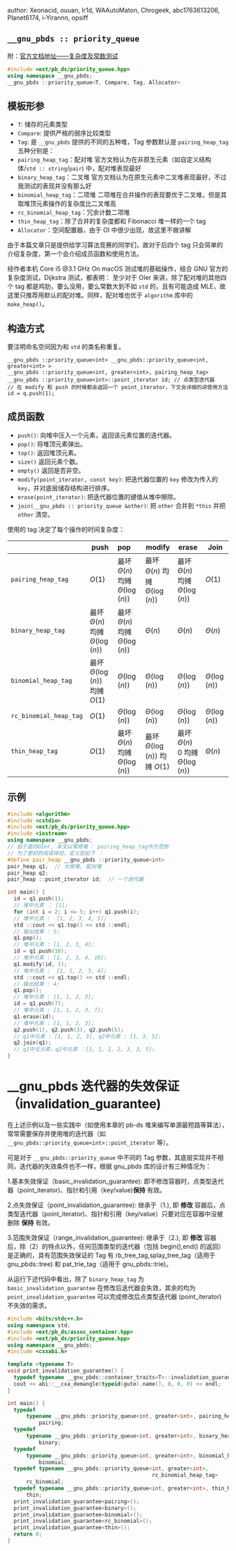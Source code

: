 author: Xeonacid, ouuan, Ir1d, WAAutoMaton, Chrogeek, abc1763613206, Planet6174, i-Yirannn, opsiff

## `__gnu_pbds :: priority_queue`

附：[官方文档地址——复杂度及常数测试](https://gcc.gnu.org/onlinedocs/libstdc++/ext/pb_ds/pq_performance_tests.html#std_mod1)

```cpp
#include <ext/pb_ds/priority_queue.hpp>
using namespace __gnu_pbds;
__gnu_pbds ::priority_queue<T, Compare, Tag, Allocator>
```

## 模板形参

- `T`: 储存的元素类型
- `Compare`: 提供严格的弱序比较类型
- `Tag`: 是 `__gnu_pbds` 提供的不同的五种堆，Tag 参数默认是 `pairing_heap_tag` 五种分别是：
-   `pairing_heap_tag`：配对堆
    官方文档认为在非原生元素（如自定义结构体/`std :: string`/`pair`) 中，配对堆表现最好
-   `binary_heap_tag`：二叉堆 
    官方文档认为在原生元素中二叉堆表现最好，不过我测试的表现并没有那么好
-   `binomial_heap_tag`：二项堆
    二项堆在合并操作的表现要优于二叉堆，但是其取堆顶元素操作的复杂度比二叉堆高
- `rc_binomial_heap_tag`：冗余计数二项堆
- `thin_heap_tag`：除了合并的复杂度都和 Fibonacci 堆一样的一个 tag
- `Allocator`：空间配置器，由于 OI 中很少出现，故这里不做讲解

由于本篇文章只是提供给学习算法竞赛的同学们，故对于后四个 tag 只会简单的介绍复杂度，第一个会介绍成员函数和使用方法。

经作者本机 Core i5 @3.1 GHz On macOS 测试堆的基础操作，结合 GNU 官方的复杂度测试，Dijkstra 测试，都表明：
至少对于 OIer 来讲，除了配对堆的其他四个 tag 都是鸡肋，要么没用，要么常数大到不如 `std` 的，且有可能造成 MLE，故这里只推荐用默认的配对堆。同样，配对堆也优于 `algorithm` 库中的 `make_heap()`。

## 构造方式

要注明命名空间因为和 `std` 的类名称重复。

    __gnu_pbds ::priority_queue<int> __gnu_pbds::priority_queue<int, greater<int> >
    __gnu_pbds ::priority_queue<int, greater<int>, pairing_heap_tag>
    __gnu_pbds ::priority_queue<int>::point_iterator id; // 点类型迭代器
    // 在 modify 和 push 的时候都会返回一个 point_iterator，下文会详细的讲使用方法
    id = q.push(1);

## 成员函数

- `push()`: 向堆中压入一个元素，返回该元素位置的迭代器。
- `pop()`: 将堆顶元素弹出。
- `top()`: 返回堆顶元素。
- `size()` 返回元素个数。
- `empty()` 返回是否非空。
- `modify(point_iterator, const key)`: 把迭代器位置的 `key` 修改为传入的 `key`，并对底层储存结构进行排序。
- `erase(point_iterator)`: 把迭代器位置的键值从堆中擦除。
- `join(__gnu_pbds :: priority_queue &other)`: 把 `other` 合并到 `*this` 并把 `other` 清空。

使用的 tag 决定了每个操作的时间复杂度：

|                        | push                                | pop                                 | modify                              | erase                                 | Join              |
| ---------------------- | ----------------------------------- | :---------------------------------- | ----------------------------------- | ------------------------------------- | ----------------- |
| `pairing_heap_tag`     | $O(1)$                              | 最坏 $\Theta(n)$ 均摊 $\Theta(\log(n))$ | 最坏 $\Theta(n)$ 均摊 $\Theta(\log(n))$ | 最坏 $\Theta(n)$ 均摊 $\Theta(\log(n))$   | $O(1)$            |
| `binary_heap_tag`      | 最坏 $\Theta(n)$ 均摊 $\Theta(\log(n))$ | 最坏 $\Theta(n)$ 均摊 $\Theta(\log(n))$ | $\Theta(n)$                         | $\Theta(n)$                           | $\Theta(n)$       |
| `binomial_heap_tag`    | 最坏 $\Theta(\log(n))$ 均摊 $O(1)$      | $\Theta(\log(n))$                   | $\Theta(\log(n))$                   | $\Theta(\log(n))$                     | $\Theta(\log(n))$ |
| `rc_binomial_heap_tag` | $O(1)$                              | $\Theta(\log(n))$                   | $\Theta(\log(n))$                   | $\Theta(\log(n))$                     | $\Theta(\log(n))$ |
| `thin_heap_tag`        | $O(1)$                              | 最坏 $\Theta(n)$ 均摊 $\Theta(\log(n))$ | 最坏 $\Theta(\log(n))$ 均摊 $O(1)$      | 最坏 $\Theta(n)$ 0 均摊 $\Theta(\log(n))$ | $\Theta(n)$       |

## 示例

```cpp
#include <algorithm>
#include <cstdio>
#include <ext/pb_ds/priority_queue.hpp>
#include <iostream>
using namespace __gnu_pbds;
// 由于面向OIer, 本文以常用堆 : pairing_heap_tag作为范例
// 为了更好的阅读体验，定义宏如下 ：
#define pair_heap __gnu_pbds ::priority_queue<int>
pair_heap q1;  // 大根堆, 配对堆
pair_heap q2;
pair_heap ::point_iterator id;  // 一个迭代器

int main() {
  id = q1.push(1);
  // 堆中元素 ： [1];
  for (int i = 2; i <= 5; i++) q1.push(i);
  // 堆中元素 :  [1, 2, 3, 4, 5];
  std ::cout << q1.top() << std ::endl;
  // 输出结果 : 5;
  q1.pop();
  // 堆中元素 : [1, 2, 3, 4];
  id = q1.push(10);
  // 堆中元素 : [1, 2, 3, 4, 10];
  q1.modify(id, 1);
  // 堆中元素 :  [1, 1, 2, 3, 4];
  std ::cout << q1.top() << std ::endl;
  // 输出结果 : 4;
  q1.pop();
  // 堆中元素 : [1, 1, 2, 3];
  id = q1.push(7);
  // 堆中元素 : [1, 1, 2, 3, 7];
  q1.erase(id);
  // 堆中元素 : [1, 1, 2, 3];
  q2.push(1), q2.push(3), q2.push(5);
  // q1中元素 : [1, 1, 2, 3], q2中元素 : [1, 3, 5];
  q2.join(q1);
  // q1中无元素，q2中元素 ：[1, 1, 1, 2, 3, 3, 5];
}
```

# \_\_gnu_pbds 迭代器的失效保证（invalidation_guarantee)

在上述示例以及一些实践中（如使用本章的 pb-ds 堆来编写单源最短路等算法），常常需要保存并使用堆的迭代器（如 `__gnu_pbds::priority_queue<int>::point_iterator` 等）。

可是对于 `__gnu_pbds::priority_queue` 中不同的 Tag 参数，其底层实现并不相同，迭代器的失效条件也不一样，根据 gnu_pbds 库的设计有三种情况为：

1.基本失效保证（basic_invalidation_guarantee): 即不修改容器时，点类型迭代器（point_iterator)、指针和引用（key/value)**保持** 有效。

2.点失效保证（point_invalidation_guarantee): 继承于（1.), 即 **修改** 容器后，点类型迭代器（point_iterator)、指针和引用（key/value）只要对应在容器中没被删除 **保持** 有效。

3.范围失效保证（range_invalidation_guarantee): 继承于（2.), 即 **修改** 容器后，除（2）的特点以外，任何范围类型的迭代器（包括 begin(),end() 的返回）是正确的，具有范围失效保证的 Tag 有 rb_tree_tag,splay_tree_tag（适用于 gnu_pbds::tree) 和 pat_trie_tag（适用于 gnu_pbds::trie)。

从运行下述代码中看出，除了 `binary_heap_tag` 为 `basic_invalidation_guarantee` 在修改后迭代器会失效，其余的均为 `point_invalidation_guarantee` 可以完成修改后点类型迭代器 (point_iterator) 不失效的需求。

```cpp
#include <bits/stdc++.h>
using namespace std;
#include <ext/pb_ds/assoc_container.hpp>
#include <ext/pb_ds/priority_queue.hpp>
using namespace __gnu_pbds;
#include <cxxabi.h>

template <typename T>
void print_invalidation_guarantee() {
  typedef typename __gnu_pbds::container_traits<T>::invalidation_guarantee gute;
  cout << abi::__cxa_demangle(typeid(gute).name(), 0, 0, 0) << endl;
}

int main() {
  typedef
      typename __gnu_pbds::priority_queue<int, greater<int>, pairing_heap_tag>
          pairing;
  typedef
      typename __gnu_pbds::priority_queue<int, greater<int>, binary_heap_tag>
          binary;
  typedef
      typename __gnu_pbds::priority_queue<int, greater<int>, binomial_heap_tag>
          binomial;
  typedef typename __gnu_pbds::priority_queue<int, greater<int>,
                                              rc_binomial_heap_tag>
      rc_binomial;
  typedef typename __gnu_pbds::priority_queue<int, greater<int>, thin_heap_tag>
      thin;
  print_invalidation_guarantee<pairing>();
  print_invalidation_guarantee<binary>();
  print_invalidation_guarantee<binomial>();
  print_invalidation_guarantee<rc_binomial>();
  print_invalidation_guarantee<thin>();
  return 0;
}
```
